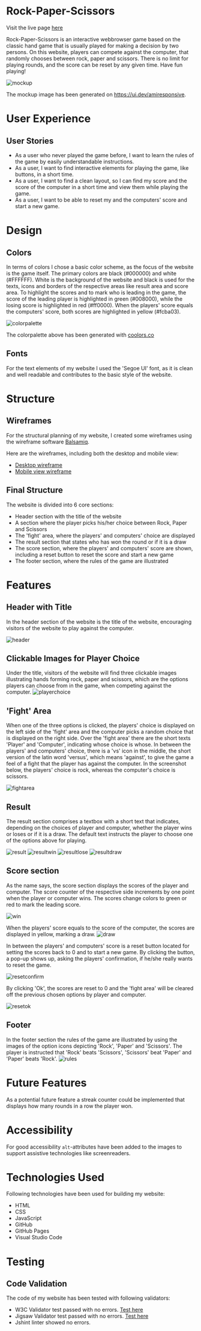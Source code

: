 # Rock-Paper-Scissors
Visit the live page [here](https://herfri.github.io/rock-paper-scissors/)

Rock-Paper-Scissors is an interactive webbrowser game based on the classic hand game that is usually played for making a decision by two persons. On this website, players can compete against the computer, that randomly chooses between rock, paper and scissors. There is no limit for playing rounds, and the score can be reset by any given time. Have fun playing!

![mockup](https://github.com/HerFri/rock-paper-scissors/blob/main/readmeimages/mockup.PNG?raw=true)

The mockup image has been generated on https://ui.dev/amiresponsive.

# User Experience
## User Stories
* As a user who never played the game before, I want to learn the rules of the game by easily understandable instructions.
* As a user, I want to find interactive elements for playing the game, like buttons, in a short time.
* As a user, I want to find a clean layout, so I can find my score and the score of the computer in a short time and view them while playing the game.
* As a user, I want to be able to reset my and the computers' score and start a new game. 

# Design
## Colors
In terms of colors I chose a basic color scheme, as the focus of the website is the game itself. The primary colors are black (#000000) and white (#FFFFFF). White is the background of the website and black is used for the texts, icons and borders of the respective areas like result area and score area. To highlight the scores and to mark who is leading in the game, the score of the leading player is highlighted in green (#008000), while the losing score is highlighted in red (#ff0000). When the players' score equals the computers' score, both scores are highlighted in yellow (#fcba03).

![colorpalette](https://github.com/HerFri/rock-paper-scissors/blob/main/readmeimages/colorpalette.png?raw=true)

The colorpalette above has been generated with [coolors.co](https://coolors.co/000000-ffffff-ff0000-008000-fcba03)

## Fonts
For the text elements of my website I used the 'Segoe UI' font, as it is clean and well readable and contributes to the basic style of the website.

# Structure
## Wireframes
For the structural planning of my website, I created some wireframes using the wireframe software [Balsamiq](https://balsamiq.com/).

Here are the wireframes, including both the desktop and mobile view:

* [Desktop wireframe](https://github.com/HerFri/rock-paper-scissors/blob/main/readmeimages/wireframe.png?raw=true)
* [Mobile view wireframe](https://github.com/HerFri/rock-paper-scissors/blob/main/readmeimages/wireframe-mobile.png?raw=true)

## Final Structure
The website is divided into 6 core sections:
* Header section with the title of the website
* A section where the player picks his/her choice between Rock, Paper and Scissors
* The 'fight' area, where the players' and computers' choice are displayed
* The result section that states who has won the round or if it is a draw
* The score section, where the players' and computers' score are shown, including a reset button to reset the score and start a new game
* The footer section, where the rules of the game are illustrated

# Features
## Header with Title
In the header section of the website is the title of the website, encouraging visitors of the website to play against the computer.

![header](https://github.com/HerFri/rock-paper-scissors/blob/main/readmeimages/header.PNG?raw=true)

## Clickable Images for Player Choice
Under the title, visitors of the website will find three clickable images illustrating hands forming rock, paper and scissors, which are the options players can choose from in the game, when competing against the computer.
![playerchoice](https://github.com/HerFri/rock-paper-scissors/blob/main/readmeimages/choiceicons.PNG?raw=true)

## 'Fight' Area
When one of the three options is clicked, the players' choice is displayed on the left side of the 'fight' area and the computer picks a random choice that is displayed on the right side. Over the 'fight area' there are the short texts 'Player' and 'Computer', indicating whose choice is whose. In between the players' and computers' choice, there is a 'vs' icon in the middle, the short version of the latin word 'versus', which means 'against', to give the game a feel of a fight that the player has against the computer. In the screenshot below, the players' choice is rock, whereas the computer's choice is scissors.

![fightarea](https://github.com/HerFri/rock-paper-scissors/blob/main/readmeimages/fightarea.PNG?raw=true)

## Result 
The result section comprises a textbox with a short text that indicates, depending on the choices of player and computer, whether the player wins or loses or if it is a draw. The default text instructs the player to choose one of the options above for playing.

![result](https://github.com/HerFri/rock-paper-scissors/blob/main/readmeimages/result.PNG?raw=true)
![resultwin](https://github.com/HerFri/rock-paper-scissors/blob/main/readmeimages/resultwin.PNG?raw=true)
![resultlose](https://github.com/HerFri/rock-paper-scissors/blob/main/readmeimages/resultlose.PNG?raw=true)
![resultdraw](https://github.com/HerFri/rock-paper-scissors/blob/main/readmeimages/resultdraw.PNG?raw=true)

## Score section
As the name says, the score section displays the scores of the player and computer. The score counter of the respective side increments by one point when the player or computer wins. The scores change colors to green or red to mark the leading score.

![win](https://github.com/HerFri/rock-paper-scissors/blob/main/readmeimages/win.PNG?raw=true)

When the players' score equals to the score of the computer, the scores are displayed in yellow, marking a draw.
![draw](https://github.com/HerFri/rock-paper-scissors/blob/main/readmeimages/draw.PNG?raw=true)

In between the players' and computers' score is a reset button located for setting the scores back to 0 and to start a new game. By clicking the button, a pop-up shows up, asking the players' confirmation, if he/she really wants to reset the game.

![resetconfirm](https://github.com/HerFri/rock-paper-scissors/blob/main/readmeimages/resetconfirm.PNG?raw=true)

By clicking 'Ok', the scores are reset to 0 and the 'fight area' will be cleared off the previous chosen options by player and computer.

![resetok](https://github.com/HerFri/rock-paper-scissors/blob/main/readmeimages/resetok.PNG?raw=true)

## Footer
In the footer section the rules of the game are illustrated by using the images of the option icons depicting 'Rock', 'Paper' and 'Scissors'. The player is instructed that 'Rock' beats 'Scissors', 'Scissors' beat 'Paper' and 'Paper' beats 'Rock'.
![rules](https://github.com/HerFri/rock-paper-scissors/blob/main/readmeimages/rules.PNG?raw=true)

# Future Features
As a potential future feature a streak counter could be implemented that displays how many rounds in a row the player won.

# Accessibility
For good accessibility `alt`-attributes have been added to the images to support assistive technologies like screenreaders.

# Technologies Used 
Following technologies have been used for building my website:

* HTML
* CSS
* JavaScript
* GitHub
* GitHub Pages
* Visual Studio Code

# Testing
## Code Validation
The code of my website has been tested with following validators:
* W3C Validator test passed with no errors. [Test here](https://validator.w3.org/nu/?doc=https%3A%2F%2Fherfri.github.io%2Frock-paper-scissors%2F)
* Jigsaw Validator test passed with no errors. [Test here](https://jigsaw.w3.org/css-validator/validator?uri=https%3A%2F%2Fherfri.github.io%2Frock-paper-scissors%2F&profile=css3svg&usermedium=all&warning=1&vextwarning=&lang=de)
* Jshint linter showed no errors. 